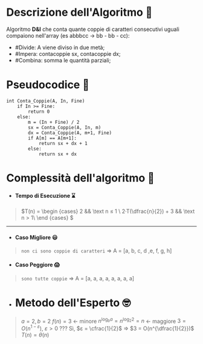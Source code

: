 # Descrizione dell'Algoritmo 📃
Algoritmo **D&I** che conta quante coppie di caratteri consecutivi uguali compaiono nell'array (es abbbcc -> bb - bb - cc):
- #Divide: A viene diviso in due metà;
- #Impera: contacoppie sx, contacoppie dx;
- #Combina: somma le quantità parziali;
# Pseudocodice 🧬
``` Pseudocodice TI:"Conta_Coppie" "FOLD"
int Conta_Coppie(A, In, Fine)
	if In >= Fine:
		return 0
	else:
		m = (In + Fine) / 2
		sx = Conta_Coppie(A, In, m)
		dx = Conta_Coppie(A, m+1, Fine)
		if A[m] == A[m+1]:
			return sx + dx + 1
		else:
			return sx + dx
```

# Complessità dell'algoritmo 🔬
- #### Tempo di Esecuzione ⌛
>$T(n) =
\begin {cases} 
2 && \text n ≤ 1 \\
2·T(\dfrac{n}{2}) + 3 && \text n > 1\\
\end {cases}
$ 
***
- #### Caso Migliore 😃
>`non ci sono coppie di caratteri` $\Rightarrow$ A = [a, b, c, d ,e, f, g, h]

- #### Caso Peggiore 😱
>`sono tutte coppie` $\Rightarrow$ A = [a, a, a, a, a, a, a, a]

- # Metodo dell'Esperto 🤓
>$a = 2, b = 2$
$f(n) = 3$ $\longleftarrow$ minore
$n^{\log_b a} = n^{\log_2 2} = n$ $\longleftarrow$ maggiore
$3 = O(n^{1-ε})$, $ε>0$ ???
Sì, $ε = \cfrac{1}{2}$ $\Rightarrow$ $3 = O(n^{\dfrac{1}{2}})$
$T(n) = θ(n)$